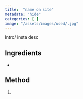 ```yaml
---
title:  "name on site"
metadate: "hide"
categories: [ ]
image: "/assets/images/used/.jpg"
---
```


Intro/ insta desc 

## Ingredients

- 

## Method

1. 

